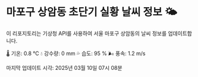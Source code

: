 
# 마포구 상암동 초단기 실황 날씨 정보 🌤️

이 리포지토리는 기상청 API를 사용하여 서울 마포구 상암동의 날씨 정보를 업데이트합니다. 

🌡️ 기온: 0.8 ℃
💧 강수량: 0 mm
💦 습도: 95 %
🌬️ 풍속: 1.2 m/s

마지막 업데이트 시각: 2025년 03월 10일 07시 08분    
